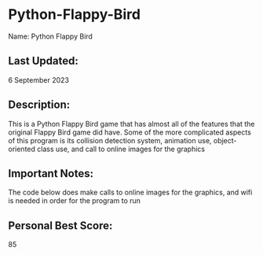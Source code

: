 # Python-Flappy-Bird
Name: Python Flappy Bird

## Last Updated:
6 September 2023

## Description:
This is a Python Flappy Bird game that has almost all of the features that the original Flappy Bird game did have. Some of the more complicated aspects of this program is its collision detection system, animation use, object-oriented class use, and call to online images for the graphics

## Important Notes:
The code below does make calls to online images for the graphics, and wifi is needed in order for the program to run

## Personal Best Score:
85

